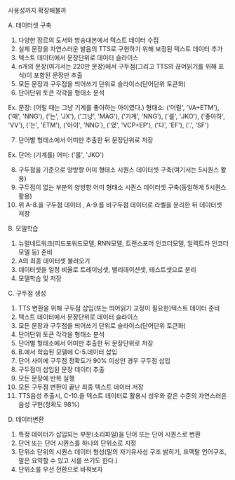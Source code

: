 사용성까지 확장해볼까

A. 데이터셋 구축

1. 다양한 장르의 도서와 방송대본에서 텍스트 데이터 수집
2. 실제 문장을 자연스러운 발음의 TTS로 구현하기 위해 보정된 텍스트 데이터 추가
3. 텍스트 데이터에서 문장단위로 데이터 슬라이스
4. n개의 문장(여기서는 220만 문장)에서 구두점(그리고 TTS의 끊어읽기를 위해 표식)이 포함된 문장만 추출
5. 모든 문장과 구두점을 띄어쓰기 단위로 슬라이스(단어단위 토큰화)
6. 단어단위 토큰 각각을 형태소 분석

Ex.
문장: (어릴 때는 그냥 기계를 좋아하는 아이였다.)
형태소: (‘어릴', 'VA+ETM'), ('때', 'NNG'), ('는', 'JX'), ('그냥', 'MAG'), ('기계', 'NNG'), ('를', 'JKO'), ('좋아하', 'VV'), ('는', 'ETM'), ('아이', 'NNG'), ('였', 'VCP+EP'), ('다', 'EF'), ('.', 'SF')

7. 단어별 형태소에서 어미만 추출한 뒤 문장단위로 저장

Ex.
단어: (기계를)
어미: ('를', 'JKO')

8. 구두점을 기준으로 양방향 어미 형태소 시퀀스 데이터셋 구축(여기서는 5시퀀스 활용)
9. 구두점이 없는 부분의 양방향 어미 형태소 시퀀스 데이터셋 구축(동일하게 5시퀀스 활용)
10. 위 A-8.을 구두점 데이터 , A-9.를 비구두점 데이터로 라벨을 분리한 뒤 데이터셋 저장

B. 모델학습

1. 뉴럴네트워크(피드포워드모델, RNN모델, 트랜스포머 인코더모델, 일렉트라 인코더모델 등) 준비
2. A의 최종 데이터셋 불러오기
3. 데이터셋을 일정 비율로 트레이닝셋, 밸리데이션셋, 테스트셋으로 분리
4. 모델학습 및 저장

C. 구두점 생성

1. TTS 변환을 위해 구두점 삽입(또는 띄어읽기 교정이 필요한)텍스트 데이터 준비
2. 텍스트 데이터에서 문장단위로 데이터 슬라이스
3. 모든 문장과 구두점을 띄어쓰기 단위로 슬라이스(단어단위 토큰화)
4. 단어단위 토큰 각각을 형태소 분석
5. 단어별 형태소에서 어미만 추출한 뒤 문장단위로 저장
6. B.에서 학습된 모델에 C-5.데이터 삽입
7. 단어 사이에 구두점 정확도가 90% 이상인 경우 구두점 삽입
8. 구두점이 삽입된 문장 데이터 추출
9. 모든 문장에 반복 실행
10. 모든 구두점 변환이 끝난 최종 텍스트 데이터 저장
11. TTS음성 추출시, C-10.을 텍스트 데이터로 활용시 성우와 같은 수준의 자연스러운 음성 구현(정확도 98%)

D. 데이터변환

1. 특정 데이터가 삽입되는 부분(소리파일)을 단어 또는 단어 시퀀스로 변환
2. 단어 또는 단어 시퀀스를 하나의 단위소로 지정
3. 단위소 단위의 시퀀스 데이터 형성(말의 자기유사성 구조 밝히기, 프랙탈 언어구조, 말은 요약할 수 있고 시를 쓰기도 한다.)
4. 단위소를 우선 전환으로 바꿔보자
